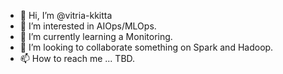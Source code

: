 - 👋 Hi, I’m @vitria-kkitta
- 👀 I’m interested in AIOps/MLOps.
- 🌱 I’m currently learning a Monitoring.
- 💞️ I’m looking to collaborate something on Spark and Hadoop. 
- 📫 How to reach me ... TBD.

<!---
vitria-kkitta/vitria-kkitta is a ✨ special ✨ repository because its `README.md` (this file) appears on your GitHub profile.
You can click the Preview link to take a look at your changes.
--->
